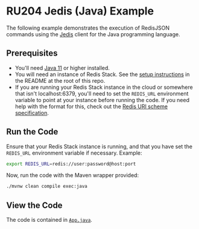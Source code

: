 # RU204 Jedis (Java) Example

The following example demonstrates the execution of RedisJSON commands using the [Jedis](https://github.com/redis/jedis) client for the Java programming language.

## Prerequisites

* You'll need [Java 11](https://sdkman.io/sdks) or higher installed.
* You will need an instance of Redis Stack.  See the [setup instructions](/README.md) in the README at the root of this repo.
* If you are running your Redis Stack instance in the cloud or somewhere that isn't localhost:6379, you'll need to set the `REDIS_URL` environment variable to point at your instance before running the code.  If you need help with the format for this, check out the [Redis URI scheme specification](https://www.iana.org/assignments/uri-schemes/prov/redis).

## Run the Code

Ensure that your Redis Stack instance is running, and that you have set the `REDIS_URL` environment variable if necessary.  Example:

```bash
export REDIS_URL=redis://user:password@host:port
```

Now, run the code with the Maven wrapper provided:

```bash
./mvnw clean compile exec:java
```

## View the Code

The code is contained in [`App.java`](src/main/java/com/redis/university/ru204/App.java).